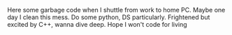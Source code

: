 Here some garbage code when I shuttle from work to home PC. Maybe one day I clean this mess.
Do some python, DS particularly. Frightened but excited by C++, wanna dive deep. Hope I won't code for living

<!---
melanator/melanator is a ✨ special ✨ repository because its `README.md` (this file) appears on your GitHub profile.
You can click the Preview link to take a look at your changes.
--->
